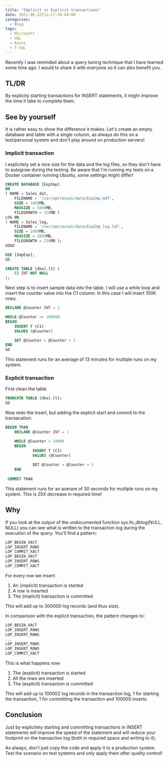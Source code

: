 ```yaml
---
title: "Implicit vs Explicit transactions"
date: 2021-06-22T13:17:30-04:00
categories:
  - Blog
tags:
  - Microsoft
  - SQL
  - Azure
  - T-SQL
---
```

Recently I was reminded about a query tuning technique that I have learned some time ago. I would to share it with everyone so it can also benefit you.

## TL/DR

By explicity starting transactions for INSERT statements, it might improve the time it take to complete them.

## See by yourself

It is rather easy to show the difference it makes. Let's create an empty database and table with a single column, as always do this on a test/personal system and don't play around on production servers!

### Implicit transaction

I explicitely set a nice size for the data and the log files, so they don't have to autogrow during the testing. Be aware that I'm running my tests on a Docker container running Ubuntu, some settings might differ!

```SQL
CREATE DATABASE [ExpImp]
ON
( NAME = Sales_dat,
    FILENAME = '/var/opt/mssql/data/ExpImp.mdf',
    SIZE = 1000MB,
    MAXSIZE = 5000MB,
    FILEGROWTH = 250MB )
LOG ON
( NAME = Sales_log,
    FILENAME = '/var/opt/mssql/data/ExpImp_log.ldf',
    SIZE = 1000MB,
    MAXSIZE = 2000MB,
    FILEGROWTH = 250MB );
GOGO

USE [ImpExp];
GO

CREATE TABLE [dbo].[t] (
    C1 INT NOT NULL
);
```

Next step is to insert sample data into the table. I will use a while loop and insert the counter value into the C1 column. In this case I will insert 100K rows.

```SQL
DECLARE @Counter INT = 1

WHILE @Counter <= 100000
BEGIN
    INSERT T (C1)
    VALUES (@Counter)

    SET @Counter = @Counter + 1
END
GO
```

This statement runs for an average of 13 minutes for multiple runs on my system.

### Explicit transaction

First clean the table

```SQL
TRUNCATE TABLE [dbo].[t];
GO
```

Now redo the insert, but adding the explicit start and commit to the transacation.

```SQL
BEGIN TRAN
    DECLARE @Counter INT = 1

    WHILE @Counter < 10000
    BEGIN
            INSERT T (C1)
            VALUES (@Counter)
        
            SET @Counter = @Counter + 1
    END
 
 COMMIT TRAN
```

This statement runs for an averare of 30 seconds for mutliple runs on my system. This is 25X decrease in required time!

## Why

If you look at the output of the undocumented function sys.fn_dblog(NULL, NULL) you can see what is written to the transaction log during the execution of the query. You'll find a pattern:

```SQL
LOP_BEGIN_XACT
LOP_INSERT_ROWS
LOP_COMMIT_XACT
LOP_BEGIN_XACT
LOP_INSERT_ROWS
LOP_COMMIT_XACT
```

For every row we insert:

1. An (implicit) transaction is started
2. A row is inserted
3. The (implicit) transaction is committed

This will add up to 300000 log records (and thus size).

In comparison with the explicit transaction, the pattern changes to:

```SQL
LOP_BEGIN_XACT
LOP_INSERT_ROWS
LOP_INSERT_ROWS
...
LOP_INSERT_ROWS
LOP_INSERT_ROWS
LOP_COMMIT_XACT
```

This is what happens now:

1. The (explicit) transaction is started
2. All the rows are inserted
3. The (explicit) transactoin is committed

This will add up to 100002 log records in the transaction log, 1 for starting the transaction, 1 for committing the transaction and 100000 inserts.

## Conclusion

Just by explicitely starting and committing transactions in INSERT statements will improve the speed of the statement and will reduce your footprint on the transaction log (both in required space and writing to it).

As always, don't just copy the code and apply it to a production system. Test the scenario on test systems and only apply them after quality control!
